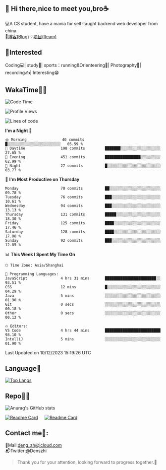 👋 Hi there,nice to meet you,bro☕
---
💻A CS student, have a mania for self-taught backend web developer from china   
📌[博客(Blog)](https://github.com/HealUP/MyBlog)
💡[项目(Iteam)](https://healup.github.io/)

 <!-- waka-box start -->
 <!-- waka-box end -->
 
🧲**Interested**
--
Coding💻| study📖| sports：running&Orienteering🏃‍| Photography📸| recording✍️| Interesting😁

WakaTime👨‍💻
---
<!--START_SECTION:waka-->
![Code Time](http://img.shields.io/badge/Code%20Time-517%20hrs%2047%20mins-blue)

![Profile Views](http://img.shields.io/badge/Profile%20Views-1-blue)

![Lines of code](https://img.shields.io/badge/From%20Hello%20World%20I%27ve%20Written-204.9%20thousand%20lines%20of%20code-blue)

**I'm a Night 🦉** 

```text
🌞 Morning                40 commits          █░░░░░░░░░░░░░░░░░░░░░░░░   05.59 % 
🌆 Daytime                198 commits         ███████░░░░░░░░░░░░░░░░░░   27.65 % 
🌃 Evening                451 commits         ████████████████░░░░░░░░░   62.99 % 
🌙 Night                  27 commits          █░░░░░░░░░░░░░░░░░░░░░░░░   03.77 % 
```
📅 **I'm Most Productive on Thursday** 

```text
Monday                   70 commits          ██░░░░░░░░░░░░░░░░░░░░░░░   09.78 % 
Tuesday                  76 commits          ███░░░░░░░░░░░░░░░░░░░░░░   10.61 % 
Wednesday                94 commits          ███░░░░░░░░░░░░░░░░░░░░░░   13.13 % 
Thursday                 131 commits         █████░░░░░░░░░░░░░░░░░░░░   18.30 % 
Friday                   125 commits         ████░░░░░░░░░░░░░░░░░░░░░   17.46 % 
Saturday                 128 commits         ████░░░░░░░░░░░░░░░░░░░░░   17.88 % 
Sunday                   92 commits          ███░░░░░░░░░░░░░░░░░░░░░░   12.85 % 
```


📊 **This Week I Spent My Time On** 

```text
🕑︎ Time Zone: Asia/Shanghai

💬 Programming Languages: 
JavaScript               4 hrs 31 mins       ███████████████████████░░   93.51 % 
CSS                      12 mins             █░░░░░░░░░░░░░░░░░░░░░░░░   04.29 % 
Java                     5 mins              ░░░░░░░░░░░░░░░░░░░░░░░░░   01.90 % 
Git                      0 secs              ░░░░░░░░░░░░░░░░░░░░░░░░░   00.18 % 
Other                    0 secs              ░░░░░░░░░░░░░░░░░░░░░░░░░   00.12 % 

🔥 Editors: 
VS Code                  4 hrs 44 mins       █████████████████████████   98.10 % 
IntelliJ                 5 mins              ░░░░░░░░░░░░░░░░░░░░░░░░░   01.90 % 
```


 Last Updated on 10/12/2023 15:19:26 UTC
<!--END_SECTION:waka-->

Language🚀
---
[![Top Langs](https://github-readme-stats.vercel.app/api/top-langs/?username=HealUP&layout=compact&hide_border=true)](https://github.com/HealUP)

Repo🧑‍💻
---
![Anurag's GitHub stats](https://github-readme-stats.vercel.app/api?username=HealUP&count_private=true&show_icons=true&theme=gruvbox&hide_border=true) 

[![Readme Card](https://github-readme-stats.vercel.app/api/pin/?username=HealUP&repo=InternetEy&theme=transparent)](https://github.com/HealUP/InternetEy) &emsp;
[![Readme Card](https://github-readme-stats.vercel.app/api/pin/?username=HealUP&repo=CampusExperience&theme=transparent)](https://github.com/HealUP/CampusExperience)


Contact me📱:
---
📮Mail:deng_zh@icloud.com  
📬Twitter:@Denszhi  

> Thank you for your attention, looking forward to progress together.🎉
